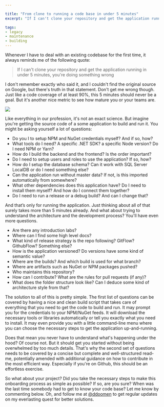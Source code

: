 ```yaml
---

title: "From clone to running a code base in under 5 minutes"
excerpt: "If I can't clone your repository and get the application running in under 5 minutes, you're doing something wrong"

tags:
- legacy
- maintenance
- building
---
```


Whenever I have to deal with an existing codebase for the first time, it always reminds me of the following quote:  
> If I can't clone your repository and get the application running in under 5 minutes, you're doing something wrong

I don't remember exactly who said it, and I couldn't find the original source on Google, but there's truth in that statement. Don't get me wrong though. Just like a code coverage of at least 90%, this 5 minutes should never be a goal. But it's another nice metric to see how mature you or your teams are. 

<img src="{{ site.url }}{{ site.baseurl }}/assets/images/posts/2023/desperate.jpg" class="align-center"/> 

Like everything in our profession, it's not an exact science. But imagine you're getting the source code of a some application to build and run it. You might be asking yourself a lot of questions:

* Do you I to setup NPM and NuGet credentials myself? And if so, how?
* What tools do I need? A specific .NET SDK? a specific Node version? Do I need NPM or Yarn?
* How do I build the backend and the frontend? Is the order important?
* Do I need to setup users and roles to use the application? If so, how?
* How do I setup the database schema? Can it work with SQL Server LocalDB or do I need something else?
* Can the application run without master data? If not, is this imported automatically from somewhere?
* What other dependencies does this application have? Do I need to install them myself? And how do I connect them together?
* Do I need to run a release or a debug build? And can I change that?

And that’s only for running the application. Just thinking about all of that surely takes more than 5 minutes already. And what about trying to understand the architecture and the development process? You'll have even more questions.

* Are there any introduction labs?
* Where can I find some high level docs?
* What kind of release strategy is the repo following? GitFlow? GithubFlow? Something else? 
* How is the application versioned? Do versions have some kind of semantic value? 
* Where are the builds? And which build is used for what branch?
* Where are artifacts such as NuGet or NPM packages pushed?
* Who maintains this repository? 
* How can I contribute? What are the rules for pull requests (if any)? 
* What does the folder structure look like? Can I deduce some kind of architecture style from that?

The solution to all of this is pretty simple. The first list of questions can be covered by having a nice and clean build script that takes care of everything that you need to get the code to build and run. It may prompt you for the credentials to your NPM/NuGet feeds. It will download the necessary tools or libraries automatically or tell you exactly what you need to install. It may even provide you with a little command-line menu where you can choose the necessary steps to get the application up-and-running. 

Does that mean you never have to understand what's happening under the hood? Of course not. But it should get you started without being overwhelmed by too much details. That's why the second set of questions needs to be covered by a concise but complete and well-structured read-me, potentially amended with additional guidance on how to contribute in the most efficient way. Especially if you're on Github, this should be an effortless exercise. 

So what about your project? Did you take the necessary steps to make this onboarding process as simple as possible? If so, are you sure? When was the last time somebody had to get to know your code base? Let me know by commenting below. Oh, and follow me at [@ddoomen](https://twitter.com/ddoomen) to get regular updates on my everlasting quest for better solutions.
